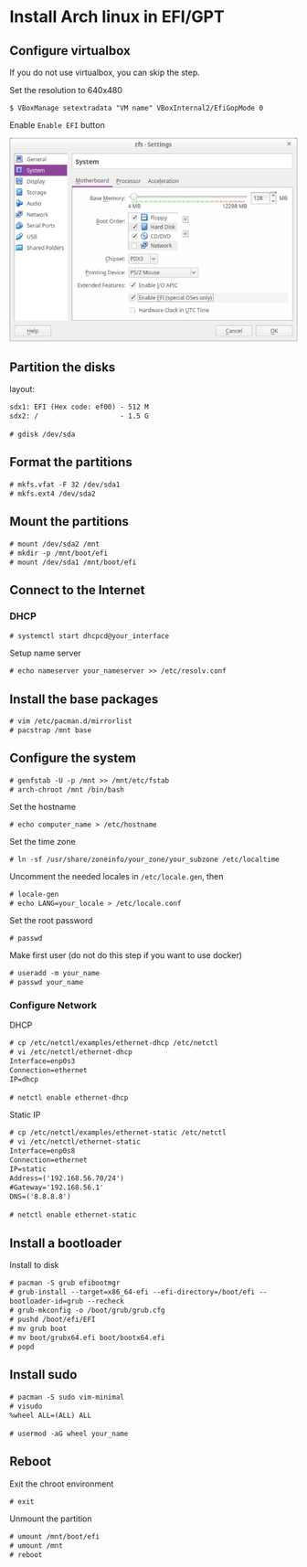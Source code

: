 # Install Arch linux in EFI/GPT

## Configure virtualbox

If you do not use virtualbox, you can skip the step.

Set the resolution to 640x480

    $ VBoxManage setextradata "VM name" VBoxInternal2/EfiGopMode 0

Enable `Enable EFI` button

![Enable EFI](./enable-efi.png)

## Partition the disks

layout:

    sdx1: EFI (Hex code: ef00) - 512 M
    sdx2: /                    - 1.5 G

    # gdisk /dev/sda

## Format the partitions

    # mkfs.vfat -F 32 /dev/sda1
    # mkfs.ext4 /dev/sda2

## Mount the partitions

    # mount /dev/sda2 /mnt
    # mkdir -p /mnt/boot/efi
    # mount /dev/sda1 /mnt/boot/efi

## Connect to the Internet

### DHCP

    # systemctl start dhcpcd@your_interface

Setup name server

    # echo nameserver your_nameserver >> /etc/resolv.conf

## Install the base packages

    # vim /etc/pacman.d/mirrorlist
    # pacstrap /mnt base

## Configure the system

    # genfstab -U -p /mnt >> /mnt/etc/fstab
    # arch-chroot /mnt /bin/bash

Set the hostname

    # echo computer_name > /etc/hostname

Set the time zone

    # ln -sf /usr/share/zoneinfo/your_zone/your_subzone /etc/localtime

Uncomment the needed locales in `/etc/locale.gen`, then

    # locale-gen
    # echo LANG=your_locale > /etc/locale.conf

Set the root password

    # passwd

Make first user (do not do this step if you want to use docker)

    # useradd -m your_name
    # passwd your_name

### Configure Network

DHCP

    # cp /etc/netctl/examples/ethernet-dhcp /etc/netctl
    # vi /etc/netctl/ethernet-dhcp
    Interface=enp0s3
    Connection=ethernet
    IP=dhcp

    # netctl enable ethernet-dhcp

Static IP

    # cp /etc/netctl/examples/ethernet-static /etc/netctl
    # vi /etc/netctl/ethernet-static
    Interface=enp0s8
    Connection=ethernet
    IP=static
    Address=('192.168.56.70/24')
    #Gateway='192.168.56.1'
    DNS=('8.8.8.8')

    # netctl enable ethernet-static

## Install a bootloader

Install to disk

    # pacman -S grub efibootmgr
    # grub-install --target=x86_64-efi --efi-directory=/boot/efi --bootloader-id=grub --recheck
    # grub-mkconfig -o /boot/grub/grub.cfg
    # pushd /boot/efi/EFI
    # mv grub boot
    # mv boot/grubx64.efi boot/bootx64.efi
    # popd

## Install sudo

    # pacman -S sudo vim-minimal
    # visudo
    %wheel ALL=(ALL) ALL

    # usermod -aG wheel your_name

## Reboot

Exit the chroot environment

    # exit

Unmount the partition

    # umount /mnt/boot/efi
    # umount /mnt
    # reboot
